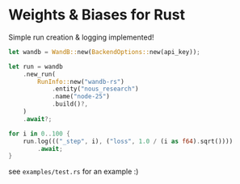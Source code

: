 # Weights & Biases for Rust

Simple run creation & logging implemented!

```rs
let wandb = WandB::new(BackendOptions::new(api_key));

let run = wandb
    .new_run(
        RunInfo::new("wandb-rs")
            .entity("nous_research")
            .name("node-25")
            .build()?,
    )
    .await?;

for i in 0..100 {
    run.log((("_step", i), ("loss", 1.0 / (i as f64).sqrt())))
        .await;
}
```

see `examples/test.rs` for an example :)
